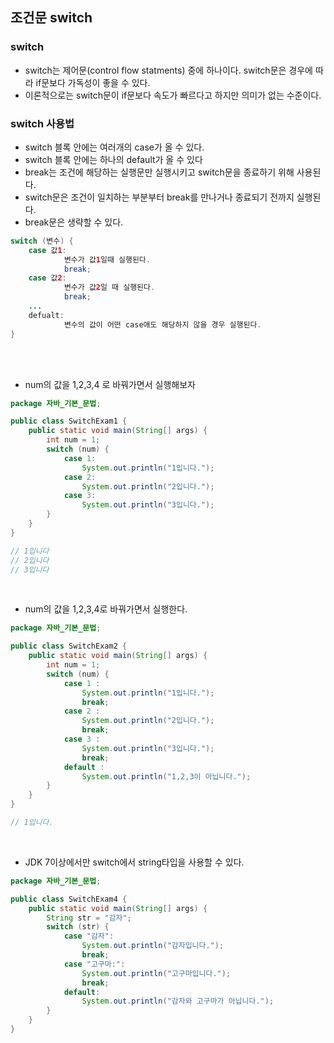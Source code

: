 ## 조건문 switch

### switch

- switch는 제어문(control flow statments) 중에 하나이다. switch문은 경우에 따라 if문보다 가독성이 좋을 수 있다.
- 이론적으로는 switch문이 if문보다 속도가 빠르다고 하지만 의미가 없는 수준이다.

### switch 사용법

- switch 블록 안에는 여러개의 case가 올 수 있다.
- switch 블록 안에는 하나의 default가 올 수 있다
- break는 조건에 해당하는 실행문만 실행시키고 switch문을 종료하기 위해 사용된다.
- switch문은 조건이 일치하는 부분부터 break를 만나거나 종료되기 전까지 실행된다.
- break문은 생략할 수 있다.

```java
switch (변수) {
	case 값1:
			변수가 값1일때 실행된다.
			break;
	case 값2:
			변수가 값2일 때 실행된다.
			break;
	...
	defualt:
			변수의 값이 어떤 case애도 해당하지 않을 경우 실행된다.
}
```

<br>
<br>

- num의 값을 1,2,3,4 로 바꿔가면서 실행해보자

```java
package 자바_기본_문법;

public class SwitchExam1 {
    public static void main(String[] args) {
        int num = 1;
        switch (num) {
            case 1:
                System.out.println("1입니다.");
            case 2:
                System.out.println("2입니다.");
            case 3:
                System.out.println("3입니다.");
        }
    }
}

// 1입니다
// 2입니다
// 3입니다
```

<br>

- num의 값을 1,2,3,4로 바꿔가면서 실행한다.

```java
package 자바_기본_문법;

public class SwitchExam2 {
    public static void main(String[] args) {
        int num = 1;
        switch (num) {
            case 1 :
                System.out.println("1입니다.");
                break;
            case 2 :
                System.out.println("2입니다.");
                break;
            case 3 :
                System.out.println("3입니다.");
                break;
            default :
                System.out.println("1,2,3이 아닙니다.");
        }
    }
}

// 1입니다.
```
<br>


- JDK 7이상에서만 switch에서 string타입을 사용할 수 있다.

```java
package 자바_기본_문법;

public class SwitchExam4 {
    public static void main(String[] args) {
        String str = "감자";
        switch (str) {
            case "감자":
                System.out.println("감자입니다.");
                break;
            case "고구마:":
                System.out.println("고구마입니다.");
                break;
            default:
                System.out.println("감자와 고구마가 아닙니다.");
        }
    }
}
```
